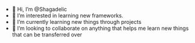 - 👋 Hi, I’m @Shagadelic  
- 👀 I’m interested in learning new frameworks.
- 🌱 I’m currently learning new things through projects
- 💞️ I’m looking to collaborate on anything that helps me learn new things that can be transferred over

<!---
Shagadelic/Shagadelic is a ✨ special ✨ repository because its `README.md` (this file) appears on your GitHub profile.
You can click the Preview link to take a look at your changes.
--->
